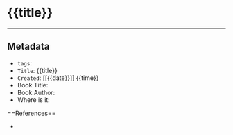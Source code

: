 # {{title}}










---
## Metadata
- `tags`: 
- `Title`: {{title}}
- `Created`: [[{{date}}]] {{time}}
- Book Title:
- Book Author:
- Where is it: 

==References==
- []()